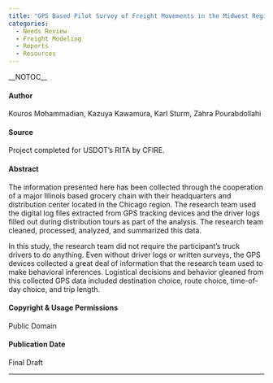 ```yaml
---
title: "GPS Based Pilot Survey of Freight Movements in the Midwest Region"
categories:
  - Needs Review
  - Freight Modeling
  - Reports
  - Resources
---
```


\_\_NOTOC\_\_

#### Author

Kouros Mohammadian, Kazuya Kawamura, Karl Sturm, Zahra Pourabdollahi

#### Source

Project completed for USDOT’s RITA by CFIRE.

#### Abstract

The information presented here has been collected through the cooperation of a major Illinois based grocery chain with their headquarters and distribution center located in the Chicago region. The research team used the digital log files extracted from GPS tracking devices and the driver logs filled out during distribution tours as part of the analysis. The research team cleaned, processed, analyzed, and summarized this data.

In this study, the research team did not require the participant’s truck drivers to do anything. Even without driver logs or written surveys, the GPS devices collected a great deal of information that the research team used to make behavioral inferences. Logistical decisions and behavior gleaned from this collected GPS data included destination choice, route choice, time-of-day choice, and trip length.

#### Copyright & Usage Permissions

Public Domain

#### Publication Date

Final Draft

------------------------------------------------------------------------

<comments />


